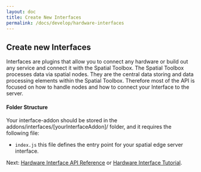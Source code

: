 ```yaml
---
layout: doc
title: Create New Interfaces
permalink: /docs/develop/hardware-interfaces
---
```


<a name="newInterface"></a>
## Create new Interfaces

Interfaces are plugins that allow you to connect any hardware or build out any service and connect it with the Spatial Toolbox. The Spatial Toolbox processes data via spatial nodes. They are the central data storing and data processing elements within the Spatial Toolbox. Therefore most of the API is focused on how to handle nodes and how to connect your Interface to the server.

#### Folder Structure
Your interface-addon should be stored in the addons/interfaces/[yourInterfaceAddon]/ folder, and it requires the following file:

- `index.js` this file defines the entry point for your spatial edge server interface.

Next: [Hardware Interface API Reference](./api-reference.md) or [Hardware Interface Tutorial](./tutorial.md).
